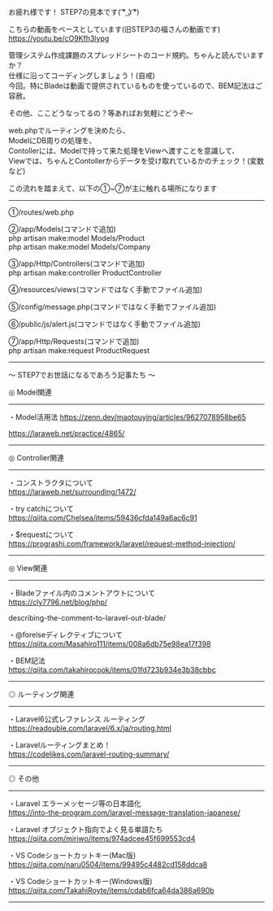 お疲れ様です！
 STEP7の見本です( ͡° ͜ʖ ͡°)

 
 こちらの動画をベースとしています(旧STEP3の福さんの動画です)
 https://youtu.be/cO9Kfh3lypg


 管理システム作成課題のスプレッドシートのコード規約。ちゃんと読んでいますか？  
 仕様に沿ってコーディングしましょう！(自戒)  
 今回。特にBladeは動画で提供されているものを使っているので、BEM記法はご容赦。  


 その他、ここどうなってるの？等あればお気軽にどうぞ〜  


 web.phpでルーティングを決めたら、  
 ModelにDB周りの処理を、  
 Contollerには、Modelで持って来た処理をViewへ渡すことを意識して、  
 Viewでは、ちゃんとContollerからデータを受け取れているかのチェック！(変数など)  

 この流れを踏まえて、以下の①~⑦が主に触れる場所になります  

 --------------------------------

 ①/routes/web.php

 ②/app/Models(コマンドで追加)  
 php artisan make:model Models/Product  
 php artisan make:model Models/Company

 ③/app/Http/Controllers(コマンドで追加)  
 php artisan make:controller ProductController

 ④/resources/views(コマンドではなく手動でファイル追加)  

 ⑤/config/message.php(コマンドではなく手動でファイル追加)  

 ⑥/public/js/alert.js(コマンドではなく手動でファイル追加)  

 ⑦/app/Http/Requests(コマンドで追加)  
 php artisan make:request ProductRequest

  --------------------------------



 〜 STEP7でお世話になるであろう記事たち 〜

 ◎ Model関連

 --------------------------------
 
 ・Model活用法
 https://zenn.dev/maotouying/articles/9627078958be65

 https://laraweb.net/practice/4865/


 --------------------------------



 ◎ Controller関連

 --------------------------------
 ・コンストラクタについて  
 https://laraweb.net/surrounding/1472/

 ・try catchについて  
 https://qiita.com/Chelsea/items/59436cfda149a6ac6c91

 ・$requestについて  
 https://prograshi.com/framework/laravel/request-method-injection/

 --------------------------------


 ◎ View関連

 --------------------------------

 ・Bladeファイル内のコメントアウトについて  
 https://cly7796.net/blog/php/

 describing-the-comment-to-laravel-out-blade/

 ・@forelseディレクティブについて  
 https://qiita.com/Masahiro111/items/008a6db75e98ea17f398

 ・BEM記法  
  https://qiita.com/takahirocook/items/01fd723b934e3b38cbbc

 --------------------------------


 ◎ ルーティング関連

 --------------------------------

 ・Laravel6公式レファレンス ルーティング  
 https://readouble.com/laravel/6.x/ja/routing.html

 ・Laravelルーティングまとめ！  
  https://codelikes.com/laravel-routing-summary/


 --------------------------------


 ◎ その他

 --------------------------------

 ・Laravel エラーメッセージ等の日本語化  
 https://into-the-program.com/laravel-message-translation-japanese/

 ・Laravel オブジェクト指向でよく見る単語たち  
 https://qiita.com/miriwo/items/974adcee45f699553cd4

 ・VS Codeショートカットキー(Mac版)  
 https://qiita.com/naru0504/items/99495c4482cd158ddca8

 ・VS Codeショートカットキー(Windows版)  
 https://qiita.com/TakahiRoyte/items/cdab6fca64da386a690b

 --------------------------------